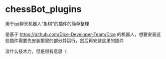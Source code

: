 # chessBot_plugins
用于qq聊天机器人“象棋”的插件的简单整理

是基于 https://github.com/Dice-Developer-Team/Dice 的机器人，想要安装这些插件需要先安装那里的部分并运行，然后再安装这里的插件

没什么技术力，但是很有意思（
